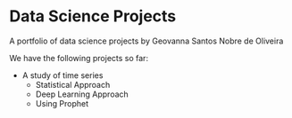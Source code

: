 # Data Science Projects

A portfolio of data science projects by Geovanna Santos Nobre de Oliveira

We have the following projects so far:

- A study of time series
  - Statistical Approach
  - Deep Learning Approach
  - Using Prophet

